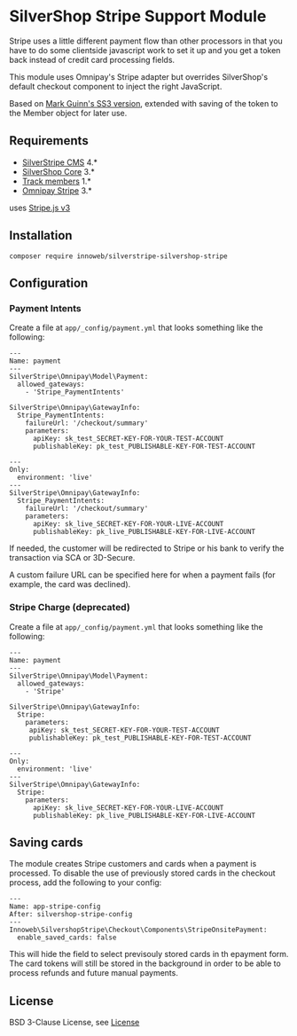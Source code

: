 # SilverShop Stripe Support Module

Stripe uses a little different payment flow than other processors in that you have to do some clientside javascript work to set it up and you get a token back instead of credit card processing fields.

This module uses Omnipay's Stripe adapter but overrides SilverShop's default checkout component to inject the right JavaScript.

Based on [Mark Guinn's SS3 version](https://github.com/markguinn/silvershop-stripe), extended with saving of the token to the Member object for later use.

## Requirements

* [SilverStripe CMS](https://github.com/silverstripe/silverstripe-cms) 4.*
* [SilverShop Core](https://github.com/silvershop/silvershop-core/) 3.*
* [Track members](https://github.com/gordonbanderson/silverstripe-track-member) 1.*
* [Omnipay Stripe](https://github.com/thephpleague/omnipay-stripe) 3.*

uses [Stripe.js v3](https://stripe.com/docs/stripe-js) 

## Installation

```
composer require innoweb/silverstripe-silvershop-stripe
```

## Configuration
### Payment Intents
Create a file at `app/_config/payment.yml` that looks something like the following:

```
---
Name: payment
---
SilverStripe\Omnipay\Model\Payment:
  allowed_gateways:
    - 'Stripe_PaymentIntents'

SilverStripe\Omnipay\GatewayInfo:
  Stripe_PaymentIntents:
	failureUrl: '/checkout/summary'
    parameters:
      apiKey: sk_test_SECRET-KEY-FOR-YOUR-TEST-ACCOUNT
      publishableKey: pk_test_PUBLISHABLE-KEY-FOR-TEST-ACCOUNT

---
Only:
  environment: 'live'
---
SilverStripe\Omnipay\GatewayInfo:
  Stripe_PaymentIntents:
	failureUrl: '/checkout/summary'
    parameters:
      apiKey: sk_live_SECRET-KEY-FOR-YOUR-LIVE-ACCOUNT
      publishableKey: pk_live_PUBLISHABLE-KEY-FOR-LIVE-ACCOUNT
```

If needed, the customer will be redirected to Stripe or his bank to verify the transaction via SCA or 3D-Secure. 

A custom failure URL can be specified here for when a payment fails (for example, the card was declined).

### Stripe Charge (deprecated)
Create a file at `app/_config/payment.yml` that looks something like the following:

```
---
Name: payment
---
SilverStripe\Omnipay\Model\Payment:
  allowed_gateways:
    - 'Stripe'

SilverStripe\Omnipay\GatewayInfo:
  Stripe:
    parameters:
     apiKey: sk_test_SECRET-KEY-FOR-YOUR-TEST-ACCOUNT
     publishableKey: pk_test_PUBLISHABLE-KEY-FOR-TEST-ACCOUNT

---
Only:
  environment: 'live'
---
SilverStripe\Omnipay\GatewayInfo:
  Stripe:
    parameters:
      apiKey: sk_live_SECRET-KEY-FOR-YOUR-LIVE-ACCOUNT
      publishableKey: pk_live_PUBLISHABLE-KEY-FOR-LIVE-ACCOUNT
```


## Saving cards

The module creates Stripe customers and cards when a payment is processed. To disable the use of previously stored cards in the checkout process, add the following to your config:

```
---
Name: app-stripe-config
After: silvershop-stripe-config
---
Innoweb\SilvershopStripe\Checkout\Components\StripeOnsitePayment:
  enable_saved_cards: false
```

This will hide the field to select previsouly stored cards in th epayment form. The card tokens will still be stored in the background in order to be able to process refunds and future manual payments.

## License

BSD 3-Clause License, see [License](license.md)
